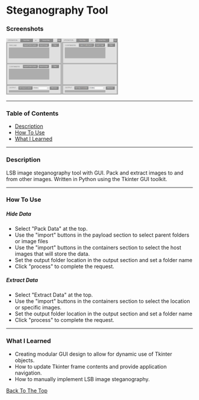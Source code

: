 # Steganography Tool


### Screenshots
<img align=left width="30%" src="https://github.com/stevenbuttifint/steganography-tool/blob/main/res/screenshots/pack.PNG?raw=true" />
<img width="30%" src="https://github.com/stevenbuttifint/steganography-tool/blob/main/res/screenshots/extract.PNG?raw=true" />

---

### Table of Contents
- [Description](#description)
- [How To Use](#how-to-use)
- [What I Learned](#what-i-learned)

---

### Description

LSB image steganography tool with GUI. Pack and extract images to and from other images. Written in Python using the Tkinter GUI toolkit. 

---

### How To Use

##### Hide Data
- Select "Pack Data" at the top.
- Use the "import" buttons in the payload section to select parent folders or image files
- Use the "import" buttons in the containers section to select the host images that will store the data.
- Set the output folder location in the output section and set a folder name
- Click "process" to complete the request.

##### Extract Data
- Select "Extract Data" at the top.
- Use the "import" buttons in the containers section to select the location or specific images.
- Set the output folder location in the output section and set a folder name
- Click "process" to complete the request.
---

### What I Learned

- Creating modular GUI design to allow for dynamic use of Tkinter objects.
- How to update Tkinter frame contents and provide application navigation.
- How to manually implement LSB image steganography.

[Back To The Top](#steganography-tool)
